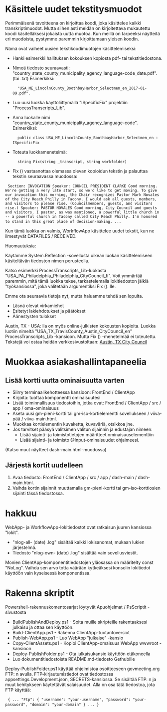 <h1> Käsittele uudet tekstitysmuodot </h1>
<p> Perimmäisenä tavoitteena on kirjoittaa koodi, joka käsittelee kaikki transkriptimuodot. Mutta siihen asti meidän on kirjoitettava mukautettu koodi käsitelläksesi jokaista uutta muotoa. Kun meillä on tarpeeksi näytteitä eri muodoista, pystymme paremmin kirjoittamaan yleisen koodin. </p>

<p> Nämä ovat vaiheet uusien tekstikoodimuotojen käsittelemiseksi: </p>

<ul>
<li>
<p> Hanki esimerkki hallituksen kokouksen kopiosta pdf- tai tekstitiedostona. </p>
</li>
<li>
<p> Nimeä tiedosto seuraavasti: "country_state_county_municipality_agency_language-code_date.pdf". (tai .txt) Esimerkiksi: </p>
<pre> <code> "USA_ME_LincolnCounty_BoothbayHarbor_Selectmen_en_2017-01-09.pdf".</code> </pre></li>
<li>
<p> Luo uusi luokka käyttöliittymällä "ISpecificFix" projektiin "ProcessTranscripts_Lib". </p>
</li>
<li>
<p> Anna luokalle nimi "country_state_county_municipality_agency_language-code". Esimerkiksi: </p>
<pre> <code> public class USA_ME_LincolnCounty_BoothbayHarbor_Selectmen_en : ISpecificFix</code> </pre></li>
<li>
<p> Toteuta luokkamenetelmä: </p>
<pre> <code> string Fix(string _transcript, string workfolder)</code> </pre></li>
<li>
<p> Fix () vastaanottaa olemassa olevan kopioidun tekstin ja palauttaa tekstin seuraavassa muodossa: </p>
</li>
</ul><pre> <code>Section: INVOCATION Speaker: COUNCIL PRESIDENT CLARKE Good morning. We&#39;re getting a very late start, so we&#39;d like to get moving. To give our invocation this morning, the Chair recognizes Pastor Mark Novales of the City Reach Philly in Tacony. I would ask all guests, members, and visitors to please rise. (Councilmembers, guests, and visitors rise.) Speaker: PASTOR NOVALES Good morning, City Council and guests and visitors. I pastor, as was mentioned, a powerful little church in -- a powerful church in Tacony called City Reach Philly. I&#39;m honored to stand in this great place of decision-making. ...</code> </pre>
<p> Kun tämä luokka on valmis, WorkflowApp käsittelee uudet tekstit, kun ne ilmestyvät DATAFILES / RECEIVED. </p>

<p> Huomautuksia: </p>

<p> Käytämme System.Reflection -sovellusta oikean luokan käsittelemiseen käsiteltävän tiedoston nimen perusteella. </p>

<p> Katso esimerkki ProcessTranscripts_Lib-luokasta "USA_PA_Philadelphia_Philadelphia_CityCouncil_fi". Voit ymmärtää paremmin, mitä tämä luokka tekee, tarkastelemalla lokitiedoston jälkiä "työkansiossa", joka välitetään argumentiksi Fix (): lle. </p>

<p> Emme ota seuraavia tietoja nyt, mutta haluamme tehdä sen lopulta. </p>

<ul>
<li> Läsnä olevat virkamiehet </li>
<li> Esitetyt lakiehdotukset ja päätökset </li>
<li> Äänestysten tulokset </li>
</ul>
<p> Austin, TX - USA: lla on myös online-julkisten kokousten kopioita. Luokka luotiin nimeltä "USA_TX_TravisCounty_Austin_CityCouncil_en" ProcessTranscripts_Lib -kansioon. Mutta Fix () -menetelmää ei toteutettu. Tekstejä voi ostaa heidän verkkosivustoltaan: <a href="https://www.austintexas.gov/department/city-council/council/council_meeting_info_center.htm">Austin, TX City Council</a> </p>
<h1> Muokkaa asiakashallintapaneelia </h1><h2> Lisää kortti uutta ominaisuutta varten </h2>
<ul>
<li> Siirry terminaalikehotteessa kansioon: FrontEnd / ClientApp </li>
<li> Kirjoita: tuottaa komponentti ominaisuutesi </li>
<li> Lisää toiminnallisuus tiedostoihin, jotka ovat: FrontEnd / ClientApp / src / app / oma-ominaisuus </li>
<li> Aseta uusi gm-pieni-kortti tai gm-iso-kortielementti sovellukseen / viiva-pää / viiva-main.html. </li>
<li> Muokkaa kortielementin kuvaketta, kuvaväriä, otsikkoa jne. </li>
<li> Jos tarvitset pääsyä valitsimen valitun sijainnin ja edustajan nimeen: 
<ul>
<li> Lisää sijainti- ja toimistotietojen määritteet ominaisuuselementtiin </li>
<li> Lisää sijainti- ja toimisto @Input-ominaisuudet ohjaimeesi. </li>
</ul></li>
</ul>
<p> (Katso muut näytteet dash-main.html-muodossa) </p>
<h2> Järjestä kortit uudelleen </h2><ol>
<li> Avaa tiedosto: FrontEnd / ClientApp / src / app / dash-main / dash-main.html. </li>
<li> Vaihda kortin sijainnit muuttamalla gm-pieni-kortti tai gm-iso-korttiosien sijainti tässä tiedostossa. </li></ol><h1> hakkuu </h1>
<p> WebApp- ja WorkflowApp-lokitiedostot ovat ratkaisun juuren kansiossa "lokit". </p>

<ul>
<li> "nlog-all- (date) .log" sisältää kaikki lokisanomat, mukaan lukien järjestelmä. </li>
<li> Tiedosto "nlog-own- (date) .log" sisältää vain sovellusviestit. </li>
</ul>
<p> Monien ClientApp-komponentitiedostojen yläosassa on määritelty const "NoLog". Vaihda sen arvo totta väärään kytkeäksesi konsolin lokitiedot käyttöön vain kyseisessä komponentissa. </p>
<h1> Rakenna skriptit </h1>
<p> Powershell-rakennuskomentosarjat löytyvät Apuohjelmat / PsScriptit -sivustosta </p>

<ul>
<li> BuildPublishAndDeploy.ps1 - Soita muille skripteille rakentaaksesi julkaisu ja ottaa sen käyttöön. </li>
<li> Build-ClientApp.ps1 - Rakenna ClientApp-tuotantoversiot </li>
<li> Publish-WebApp.ps1 - Luo WebApp "julkaise" -kansio </li>
<li> Copy-ClientAssets.ps1 - Kopioi ClientApp-omaisuus WebApp wwwroot -kansioon </li>
<li> Deploy-PublishFolder.ps1 - Ota julkaisukansio käyttöön etäkoneella </li>
<li> Luo dokumentitiedostoista README.md-tiedosto Gethubille </li>
</ul>
<p> Deploy-PublishFolder.ps1 käyttää ohjelmistoa osoitteeseen govmeeting.org FTP: n avulla. FTP-kirjautumistiedot ovat tiedostossa appsettings.Development.json, SECRETS-kansiossa. Se sisältää FTP: n ja muut kehitykseen käytettävät salaisuudet. Alla on osa tätä tiedostoa, jota FTP käyttää: </p>
<pre> <code>{ ... "Ftp": { "username": "your-username", "password": "your-password", "domain": "your-domain" } ... }</code> </pre>